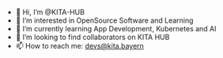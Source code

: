 - 👋 Hi, I’m @KITA-HUB
- 👀 I’m interested in OpenSource Software and Learning
- 🌱 I’m currently learning App Development, Kubernetes and AI
- 💞️ I’m looking to find collaborators on KITA HUB 
- 📫 How to reach me: devs@kita.bayern

<!---
KITA-HUB/KITA-HUB is a ✨ special ✨ repository because its `README.md` (this file) appears on your GitHub profile.
You can click the Preview link to take a look at your changes.
--->
